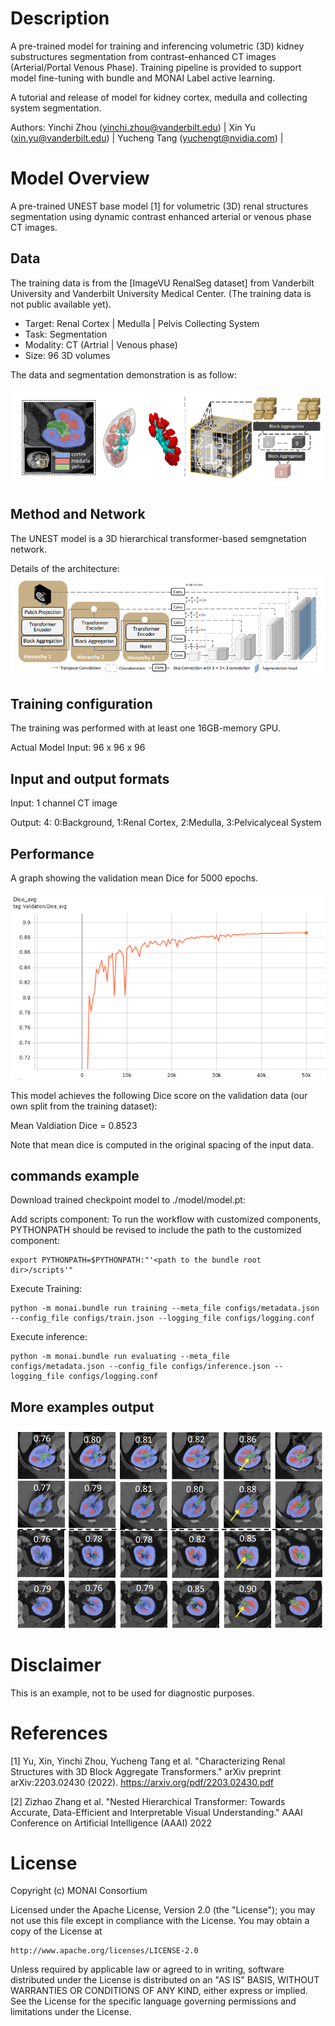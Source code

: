# Description
A pre-trained model for training and inferencing volumetric (3D) kidney substructures segmentation from contrast-enhanced CT images (Arterial/Portal Venous Phase). Training pipeline is provided to support model fine-tuning with bundle and MONAI Label active learning.

A tutorial and release of model for kidney cortex, medulla and collecting system segmentation.

Authors: Yinchi Zhou (yinchi.zhou@vanderbilt.edu) | Xin Yu (xin.yu@vanderbilt.edu) | Yucheng Tang (yuchengt@nvidia.com) |


# Model Overview
A pre-trained UNEST base model [1] for volumetric (3D) renal structures segmentation using dynamic contrast enhanced arterial or venous phase CT images.

## Data
The training data is from the [ImageVU RenalSeg dataset] from Vanderbilt University and Vanderbilt University Medical Center.
(The training data is not public available yet).

- Target: Renal Cortex | Medulla | Pelvis Collecting System
- Task: Segmentation
- Modality: CT (Artrial | Venous phase)
- Size: 96 3D volumes


The data and segmentation demonstration is as follow:

![](./renal.png) <br>

## Method and Network

The UNEST model is a 3D hierarchical transformer-based semgnetation network.

Details of the architecture:
![](./unest.png) <br>

## Training configuration
The training was performed with at least one 16GB-memory GPU.

Actual Model Input: 96 x 96 x 96

## Input and output formats
Input: 1 channel CT image

Output: 4: 0:Background, 1:Renal Cortex, 2:Medulla, 3:Pelvicalyceal System

## Performance
A graph showing the validation mean Dice for 5000 epochs.

![](./val_dice.png) <br>

This model achieves the following Dice score on the validation data (our own split from the training dataset):

Mean Valdiation Dice = 0.8523

Note that mean dice is computed in the original spacing of the input data.

## commands example
Download trained checkpoint model to ./model/model.pt:


Add scripts component:  To run the workflow with customized components, PYTHONPATH should be revised to include the path to the customized component:

```
export PYTHONPATH=$PYTHONPATH:"'<path to the bundle root dir>/scripts'"

```
Execute Training:

```
python -m monai.bundle run training --meta_file configs/metadata.json --config_file configs/train.json --logging_file configs/logging.conf
```

Execute inference:

```
python -m monai.bundle run evaluating --meta_file configs/metadata.json --config_file configs/inference.json --logging_file configs/logging.conf
```


## More examples output

![](./demos.png) <br>


# Disclaimer
This is an example, not to be used for diagnostic purposes.

# References
[1] Yu, Xin, Yinchi Zhou, Yucheng Tang et al. "Characterizing Renal Structures with 3D Block Aggregate Transformers." arXiv preprint arXiv:2203.02430 (2022). https://arxiv.org/pdf/2203.02430.pdf

[2] Zizhao Zhang et al. "Nested Hierarchical Transformer: Towards Accurate, Data-Efficient and Interpretable Visual Understanding." AAAI Conference on Artificial Intelligence (AAAI) 2022

# License
Copyright (c) MONAI Consortium

Licensed under the Apache License, Version 2.0 (the "License");
you may not use this file except in compliance with the License.
You may obtain a copy of the License at

    http://www.apache.org/licenses/LICENSE-2.0

Unless required by applicable law or agreed to in writing, software
distributed under the License is distributed on an "AS IS" BASIS,
WITHOUT WARRANTIES OR CONDITIONS OF ANY KIND, either express or implied.
See the License for the specific language governing permissions and
limitations under the License.
